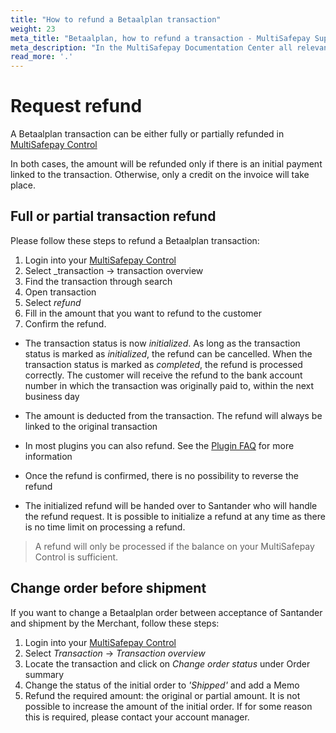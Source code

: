 ```yaml
---
title: "How to refund a Betaalplan transaction"
weight: 23
meta_title: "Betaalplan, how to refund a transaction - MultiSafepay Support"
meta_description: "In the MultiSafepay Documentation Center all relevant information regarding our Plugins and API. As well as Support pages for Payment Method, Tools and General Questions. You can also find the contact details of our Support Team and Integration Team."
read_more: '.'
---
```

# Request refund
A Betaalplan transaction can be either fully or partially refunded in [MultiSafepay Control](https://merchant.multisafepay.com) 

In both cases, the amount will be refunded only if there is an initial payment linked to the transaction. Otherwise, only a credit on the invoice will take place.

## Full or partial transaction refund
Please follow these steps to refund a Betaalplan transaction:

1. Login into your [MultiSafepay Control](https://merchant.multisafepay.com)
2. Select _transaction -> transaction overview
3. Find the transaction through search
4. Open transaction
5. Select _refund_
6. Fill in the amount that you want to refund to the customer
7. Confirm the refund.

* The transaction status is now _initialized_. As long as the transaction status is marked as _initialized_, the refund can be cancelled. When the transaction status is marked as _completed_, the refund is processed correctly. The customer will receive the refund to the bank account number in which the transaction was originally paid to, within the next business day

* The amount is deducted from the transaction. The refund will always be linked to the original transaction

* In most plugins you can also refund. See the [Plugin FAQ](/integrations/plugins/) for more information

* Once the refund is confirmed, there is no possibility to reverse the refund

* The initialized refund will be handed over to Santander who will handle the refund request. It is possible to initialize a refund at any time as there is no time limit on processing a refund.

> A refund will only be processed if the balance on your MultiSafepay Control is sufficient.


## Change order before shipment
If you want to change a Betaalplan order between acceptance of Santander and shipment by the Merchant, follow these steps:

1. Login into your [MultiSafepay Control](https://merchant.multisafepay.com)
2. Select _Transaction_ -> _Transaction overview_
3. Locate the transaction and click on _Change order status_ under Order summary
4. Change the status of the initial order to _'Shipped'_ and add a Memo
5. Refund the required amount: the original or partial amount.
It is not possible to increase the amount of the initial order. If for some reason this is required, please contact your account manager.

